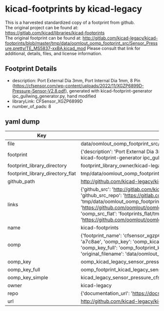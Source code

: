 # kicad-footprints by kicad-legacy  
This is a harvested standardized copy of a footprint from github.  
The original project can be found at:  
https://gitlab.com/kicad/libraries/kicad-footprints  
The original footprint can be found at:
http://gitlab.com/kicad-legacy/kicad-footprints/blob/master/tmp/data/oomlout_oomp_footprint_src/Sensor_Pressure.pretty/TE_MS5837-xxBA.kicad_mod
Please consult that link for additional, details, files, and license information.  
## Footprint Details
* description: Port External Dia 3mm, Port Internal Dia 1mm, 8 Pin (https://cfsensor.com/wp-content/uploads/2022/11/XGZP6899D-Pressure-Sensor-V2.8.pdf), generated with kicad-footprint-generator ipc_gullwing_generator.py, hand modified  
* libraryLink: CFSensor_XGZP6899D  
* number_of_pads: 8  
## yaml dump  
| Key | Value |  
| --- | --- |  
| file | data/oomlout_oomp_footprint_src/kicad-footprints/Sensor_Pressure.pretty/CFSensor_XGZP6899D.kicad_mod |  
| footprint | {'description': 'Port External Dia 3mm, Port Internal Dia 1mm, 8 Pin (https://cfsensor.com/wp-content/uploads/2022/11/XGZP6899D-Pressure-Sensor-V2.8.pdf), generated with kicad-footprint-generator ipc_gullwing_generator.py, hand modified', 'libraryLink': 'CFSensor_XGZP6899D', 'number_of_pads': 8} |  
| footprint_library_directory | footprint_library_owner/kicad-legacy_kicad-footprints |  
| footprint_library_directory_flat | tmp/data/oomlout_oomp_footprint_src/footprints_flat/kicad_legacy_sensor_pressure_cfsensor_xgzp6899d/working |  
| github_path | http://github.com/kicad-legacy/kicad-footprints/blob/master/tmp/data/oomlout_oomp_footprint_src/Sensor_Pressure.pretty/CFSensor_XGZP6899D.kicad_mod |  
| links | {'github_src': 'http://gitlab.com/kicad-legacy/kicad-footprints/blob/master/tmp/data/oomlout_oomp_footprint_src/Sensor_Pressure.pretty/TE_MS5837-xxBA.kicad_mod', 'github_src_repo': 'https://gitlab.com/kicad/libraries/kicad-footprints', 'oomp_bot': 'tmp/data/oomlout_oomp_footprint_src/footprints/kicad_legacy_sensor_pressure_cfsensor_xgzp6899d/working', 'oomp_bot_github': 'https://github.com/oomlout/oomlout_oomp_footprint_bot/tree/main/tmp/data/oomlout_oomp_footprint_src/footprints/kicad_legacy_sensor_pressure_cfsensor_xgzp6899d/working', 'oomp_src_flat': 'footprints_flat/tmp/data/oomlout_oomp_footprint_src/footprints_flat/kicad_legacy_sensor_pressure_cfsensor_xgzp6899d/working', 'oomp_src_flat_github': 'https://github.com/oomlout/oomlout_oomp_footprint_src/tree/main/tmp/data/oomlout_oomp_footprint_src/footprints_flat/kicad_legacy_sensor_pressure_cfsensor_xgzp6899d/working'} |  
| name | kicad-footprints |  
| oomp | {'footprint_name': 'cfsensor_xgzp6899d', 'library_name': 'sensor_pressure', 'md5': 'a7c8aeba8203c277b60e4b41c92bcf4f', 'md5_10': 'a7c8aeba82', 'md5_5': 'a7c8a', 'md5_6': 'a7c8ae', 'oomp_key': 'oomp_kicad_legacy_sensor_pressure_cfsensor_xgzp6899d', 'oomp_key_extra': 'oomp_footprint_kicad_legacy_sensor_pressure_cfsensor_xgzp6899d', 'oomp_key_full': 'oomp_footprint_kicad_legacy_sensor_pressure_cfsensor_xgzp6899d_a7c8ae', 'oomp_key_simple': 'kicad_legacy_sensor_pressure_cfsensor_xgzp6899d', 'original_filename': 'data/oomlout_oomp_footprint_src/kicad-footprints/Sensor_Pressure.pretty/CFSensor_XGZP6899D.kicad_mod', 'owner_name': 'kicad_legacy'} |  
| oomp_key | oomp_kicad_legacy_sensor_pressure_cfsensor_xgzp6899d |  
| oomp_key_full | oomp_footprint_kicad_legacy_sensor_pressure_cfsensor_xgzp6899d |  
| oomp_key_simple | kicad_legacy_sensor_pressure_cfsensor_xgzp6899d |  
| owner | kicad-legacy |  
| repo | {'documentation_url': 'https://docs.github.com/rest/repos/repos#get-a-repository', 'message': 'Not Found'} |  
| url | http://github.com/kicad-legacy/kicad-footprints |  

